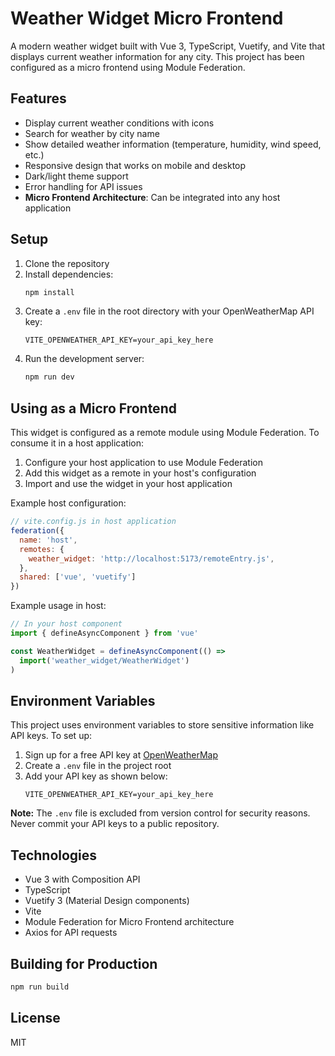 # Weather Widget Micro Frontend

A modern weather widget built with Vue 3, TypeScript, Vuetify, and Vite that displays current weather information for any city. This project has been configured as a micro frontend using Module Federation.

## Features

- Display current weather conditions with icons
- Search for weather by city name
- Show detailed weather information (temperature, humidity, wind speed, etc.)
- Responsive design that works on mobile and desktop
- Dark/light theme support
- Error handling for API issues
- **Micro Frontend Architecture**: Can be integrated into any host application

## Setup

1. Clone the repository
2. Install dependencies:
   ```bash
   npm install
   ```
3. Create a `.env` file in the root directory with your OpenWeatherMap API key:
   ```
   VITE_OPENWEATHER_API_KEY=your_api_key_here
   ```
4. Run the development server:
   ```bash
   npm run dev
   ```

## Using as a Micro Frontend

This widget is configured as a remote module using Module Federation. To consume it in a host application:

1. Configure your host application to use Module Federation
2. Add this widget as a remote in your host's configuration
3. Import and use the widget in your host application

Example host configuration:
```javascript
// vite.config.js in host application
federation({
  name: 'host',
  remotes: {
    weather_widget: 'http://localhost:5173/remoteEntry.js',
  },
  shared: ['vue', 'vuetify']
})
```

Example usage in host:
```javascript
// In your host component
import { defineAsyncComponent } from 'vue'

const WeatherWidget = defineAsyncComponent(() => 
  import('weather_widget/WeatherWidget')
)
```

## Environment Variables

This project uses environment variables to store sensitive information like API keys. To set up:

1. Sign up for a free API key at [OpenWeatherMap](https://openweathermap.org/api)
2. Create a `.env` file in the project root
3. Add your API key as shown below:
   ```
   VITE_OPENWEATHER_API_KEY=your_api_key_here
   ```

**Note:** The `.env` file is excluded from version control for security reasons. Never commit your API keys to a public repository.

## Technologies

- Vue 3 with Composition API
- TypeScript
- Vuetify 3 (Material Design components)
- Vite
- Module Federation for Micro Frontend architecture
- Axios for API requests

## Building for Production

```bash
npm run build
```

## License

MIT
